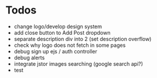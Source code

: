 # Todos
- change logo/develop design system
- add close button to Add Post dropdown
- separate description div into 2 (set description overflow)
- check why logo does not fetch in some pages
- debug sign up ejs / auth controller
- debug alerts
- integrate jstor images searching (google search api?)
- test